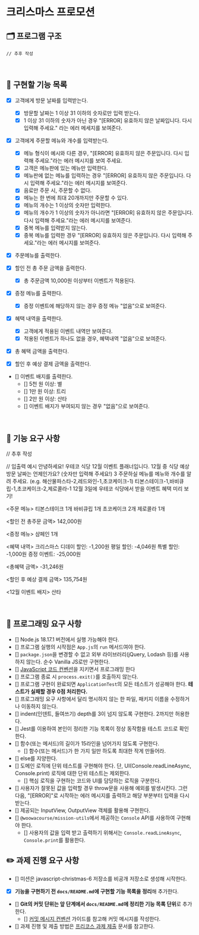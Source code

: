 # 크리스마스 프로모션

## 🗂️ 프로그램 구조

<!-- src
 ├─ constants
 │  ├─ constatnts.js
 │  └─ message.js
 ├─ domains
 │  ├─ Compare.js
 │  └─ Lotto.js
 ├─ utils
 │   └─ isValidValue.js
 ├─ view
 │   ├─ Compare.js
 │   └─ Lotto.js
 ├─ App.js
 └─ Lotto.js -->

```
// 추후 작성
```

<!--
#### constants

- constatnts.js : 문자열과 숫자 등의 값을 상수로 저장한 파일
- message.js : 입출력에 사용되는 메세지와 에러메세지를 저장한 파일

#### domains

- Compare.js : 당첨번호와 보너스 번호를 가지는 객체로 로또 번호를 받아 비교해주는 도메인 로직
- Lotto.js : 로또 객체를 생성할 수 있는 로또 모델

#### utils

- isValidValue.js : 유효성 체크시 자주 사용되는 함수를 모아놓은 파일

#### view

- InputView.js : 입력 뷰. 입력된 값을 검증한다.
- OutputView.js : 출력 뷰

#### App.js

- 프로그램의 진입점
- App.play() 메서드를 사용해 시작

#### Lotto.js

- 미션에서 제공된 Lotto.js
- 파일을 이동할 수 없는 조건이 명시 되어있으므로, domains/Lotto.js를 가져온다. -->

<br/>

## 🫥 구현할 기능 목록

- [x] 고객에게 방문 날짜를 입력받는다.
  - [x] 방문할 날짜는 1 이상 31 이하의 숫자로만 입력 받는다.
  - [x] 1 이상 31 이하의 숫자가 아닌 경우 "[ERROR] 유효하지 않은 날짜입니다. 다시 입력해 주세요." 라는 에러 메세지를 보여준다.
- [x] 고객에게 주문할 메뉴와 개수를 입력받는다.

  - [x] 메뉴 형식이 예시와 다른 경우, "[ERROR] 유효하지 않은 주문입니다. 다시 입력해 주세요."라는 에러 메시지를 보여 주세요.
  - [x] 고객은 메뉴판에 있는 메뉴만 입력한다.
  - [x] 메뉴판에 없는 메뉴를 입력하는 경우 "[ERROR] 유효하지 않은 주문입니다. 다시 입력해 주세요."라는 에러 메시지를 보여준다.
  - [x] 음료만 주문 시, 주문할 수 없다.
  - [x] 메뉴는 한 번에 최대 20개까지만 주문할 수 있다.
  - [x] 메뉴의 개수는 1 이상의 숫자만 입력한다.
  - [x] 메뉴의 개수가 1 이상의 숫자가 아니라면 "[ERROR] 유효하지 않은 주문입니다. 다시 입력해 주세요."라는 에러 메시지를 보여준다.
  - [x] 중복 메뉴를 입력받지 않는다.
  - [x] 중복 메뉴를 입력한 경우 "[ERROR] 유효하지 않은 주문입니다. 다시 입력해 주세요."라는 에러 메시지를 보여준다.

- [x] 주문메뉴를 출력한다.
- [x] 할인 전 총 주문 금액을 출력한다.
  - [x] 총 주문금액 10,000원 이상부터 이벤트가 적용된다.
- [x] 증정 메뉴를 출력한다.
  - [x] 증정 이벤트에 해당하지 않는 경우 증정 메뉴 "없음"으로 보여준다.
- [x] 혜택 내역을 출력한다.
  - [x] 고객에게 적용된 이벤트 내역만 보여준다.
  - [x] 적용된 이벤트가 하나도 없을 경우, 혜택내역 "없음"으로 보여준다.
- [x] 총 혜택 금액을 출력한다.
- [x] 할인 후 예상 결제 금액을 출력한다.
- [] 이벤트 배지를 출력한다.
  - [] 5천 원 이상: 별
  - [] 1만 원 이상: 트리
  - [] 2만 원 이상: 산타
  - [] 이벤트 배지가 부여되지 않는 경우 "없음"으로 보여준다.

<br/>

## 🚀 기능 요구 사항

// 추후 작성

// 입출력 예시
안녕하세요! 우테코 식당 12월 이벤트 플래너입니다.
12월 중 식당 예상 방문 날짜는 언제인가요? (숫자만 입력해 주세요!)
3
주문하실 메뉴를 메뉴와 개수를 알려 주세요. (e.g. 해산물파스타-2,레드와인-1,초코케이크-1)
티본스테이크-1,바비큐립-1,초코케이크-2,제로콜라-1
12월 3일에 우테코 식당에서 받을 이벤트 혜택 미리 보기!

<주문 메뉴>
티본스테이크 1개
바비큐립 1개
초코케이크 2개
제로콜라 1개

<할인 전 총주문 금액>
142,000원

<증정 메뉴>
샴페인 1개

<혜택 내역>
크리스마스 디데이 할인: -1,200원
평일 할인: -4,046원
특별 할인: -1,000원
증정 이벤트: -25,000원

<총혜택 금액>
-31,246원

<할인 후 예상 결제 금액>
135,754원

<12월 이벤트 배지>
산타

<br/>

## 🎯 프로그래밍 요구 사항

- [] Node.js 18.17.1 버전에서 실행 가능해야 한다.
- [] 프로그램 실행의 시작점은 `App.js`의 `run` 메서드여야 한다.
- [] `package.json`을 변경할 수 없고 외부 라이브러리(jQuery, Lodash 등)를 사용하지 않는다. 순수 Vanilla JS로만 구현한다.
- [] [JavaScript 코드 컨벤션](https://github.com/woowacourse/woowacourse-docs/tree/main/styleguide/javascript)을 지키면서 프로그래밍 한다
- [] 프로그램 종료 시 `process.exit()`를 호출하지 않는다.
- [] 프로그램 구현이 완료되면 `ApplicationTest`의 모든 테스트가 성공해야 한다. **테스트가 실패할 경우 0점 처리한다.**
- [] 프로그래밍 요구 사항에서 달리 명시하지 않는 한 파일, 패키지 이름을 수정하거나 이동하지 않는다.
- [] indent(인덴트, 들여쓰기) depth를 3이 넘지 않도록 구현한다. 2까지만 허용한다.
- [] Jest를 이용하여 본인이 정리한 기능 목록이 정상 동작함을 테스트 코드로 확인한다.
- [] 함수(또는 메서드)의 길이가 15라인을 넘어가지 않도록 구현한다.
  - [] 함수(또는 메서드)가 한 가지 일만 하도록 최대한 작게 만들어라.
- [] else를 지양한다.
- [] 도메인 로직에 단위 테스트를 구현해야 한다. 단, UI(Console.readLineAsync, Console.print) 로직에 대한 단위 테스트는 제외한다.
  - [] 핵심 로직을 구현하는 코드와 UI를 담당하는 로직을 구분한다.
- [] 사용자가 잘못된 값을 입력할 경우 throw문을 사용해 예외를 발생시킨다. 그런 다음, "[ERROR]"로 시작하는 에러 메시지를 출력하고 해당 부분부터 입력을 다시 받는다.
- [] 제공되는 InputView, OutputView 객체를 활용해 구현한다.
- [] `@woowacourse/mission-utils`에서 제공하는 `Console` API를 사용하여 구현해야 한다.
  - [] 사용자의 값을 입력 받고 출력하기 위해서는 `Console.readLineAsync`, `Console.print`를 활용한다.
    <br/>

## ✏️ 과제 진행 요구 사항

- [] 미션은 javascript-christmas-6 저장소를 비공개 저장소로 생성해 시작한다.
- [x] **기능을 구현하기 전 `docs/README.md`에 구현할 기능 목록을 정리**해 추가한다.
- [] **Git의 커밋 단위는 앞 단계에서 `docs/README.md`에 정리한 기능 목록 단위**로 추가한다.
  - [] [커밋 메시지 컨벤션](https://gist.github.com/stephenparish/9941e89d80e2bc58a153) 가이드를 참고해 커밋 메시지를 작성한다.
- [] 과제 진행 및 제출 방법은 [프리코스 과제 제출](https://github.com/woowacourse/woowacourse-docs/tree/master/precourse) 문서를 참고한다.

